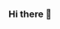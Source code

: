 ### Hi there 👋

<!--
**kevinyc-dri/kevinyc-dri** is a ✨ _special_ ✨ repository because its `README.md` (this file) appears on your GitHub profile.

- 🌱 I’m currently a Software Engineering student at Boca Code
- 🔭 I’m currently working on Resources.co an Open-source web app interacting with Data and APIs


![visitors](https://visitor-badge.glitch.me/badge?page_id=${your.username}.${your.repo.id})

<img height="180em" src="https://github-readme-stats.vercel.app/api?username=kevinyc-dri&show_icons=true&hide_border=true&&count_private=true&include_all_commits=true" />
-->
